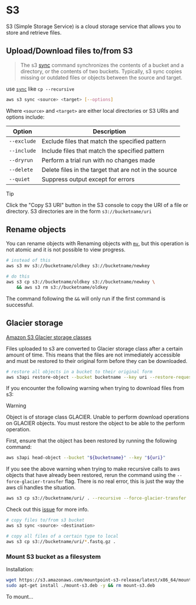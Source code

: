 # S3

S3 (Simple Storage Service) is a cloud storage service that allows you to store
and retrieve files.

## Upload/Download files to/from S3

> The s3 [sync](https://awscli.amazonaws.com/v2/documentation/api/latest/reference/s3/sync.html)
> command synchronizes the contents of a bucket and a directory,
> or the contents of two buckets. Typically, s3 sync copies missing or outdated
> files or objects between the source and target.

use [`sync`](https://docs.aws.amazon.com/cli/latest/userguide/cli-services-s3-commands.html#using-s3-commands-managing-objects-sync)
like `cp --recursive`

```sh
aws s3 sync <source> <target> [--options]
```

Where `<source>` and `<target>` are either local directories or S3 URIs
and options include:

| Option      | Description                                           |
| ----------- | ----------------------------------------------------- |
| `--exclude` | Exclude files that match the specified pattern        |
| `--include` | Include files that match the specified pattern        |
| `--dryrun`  | Perform a trial run with no changes made              |
| `--delete`  | Delete files in the target that are not in the source |
| `--quiet`   | Suppress output except for errors                     |

> [!TIP]
> Click the "Copy S3 URI" button in the S3 console to copy the URI of a file or directory.
> S3 directories are in the form `s3://bucketname/uri`

## Rename objects

You can rename objects with Renaming objects with
[`mv`](https://awscli.amazonaws.com/v2/documentation/api/latest/reference/s3/mv.html),
but this operation is not atomic and it is not possible to view progress.

```sh
# instead of this
aws s3 mv s3://bucketname/oldkey s3://bucketname/newkey

# do this
aws s3 cp s3://bucketname/oldkey s3://bucketname/newkey \
    && aws s3 rm s3://bucketname/oldkey
```

The command following the `&&` will only run if the first command is successful.

## Glacier storage

[Amazon S3 Glacier storage classes](https://aws.amazon.com/s3/storage-classes/glacier/)

Files uploaded to s3 are converted to Glacier storage class after a certain
amount of time. This means that the files are not immediately accessible and
must be restored to their original form before they can be downloaded.

```sh
# restore all objects in a bucket to their original form
aws s3api restore-object --bucket bucketname --key uri --restore-request '{"Days":25,"GlacierJobParameters":{"Tier":"Standard"}}'
```

If you encounter the following warning when trying to download files from s3:

> [!WARNING]
> Object is of storage class GLACIER. Unable to perform download operations on GLACIER objects. You must restore the object to be able to the perform operation.

First, ensure that the object has been restored by running the following command:

```sh
aws s3api head-object --bucket "${bucketname}" --key "${uri}"
```

If you see the above warning when trying to make recursive calls to aws objects that have already been restored, rerun the command using the `--force-glacier-transfer` flag. There is no real error, this is just the way the aws cli handles the situation.

```sh
aws s3 cp s3://bucketname/uri/ . --recursive --force-glacier-transfer
```

Check out this [issue](https://github.com/aws/aws-cli/issues/1699) for more info.

```sh
# copy files to/from s3 bucket
aws s3 sync <source> <destination>

# copy all files of a certain type to local
aws s3 cp s3://bucketname/uri/*.fastq.gz .
```

### Mount S3 bucket as a filesystem

Installation:

```sh
wget https://s3.amazonaws.com/mountpoint-s3-release/latest/x86_64/mount-s3.deb
sudo apt-get install ./mount-s3.deb -y && rm mount-s3.deb
```

To mount...
